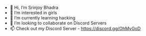 - 👋 Hi, I’m Srinjoy Bhadra
- 👀 I’m interested in girls
- 🌱 I’m currently learning hacking
- 💞️ I’m looking to collaborate on Discord Servers
- 📫 Check out my Discord Server - https://discord.gg/OhMyGoD


<!---
SNIPER6969/SNIPER6969 is a ✨ special ✨ repository because its `README.md` (this file) appears on your GitHub profile.
You can click the Preview link to take a look at your changes.
--->
